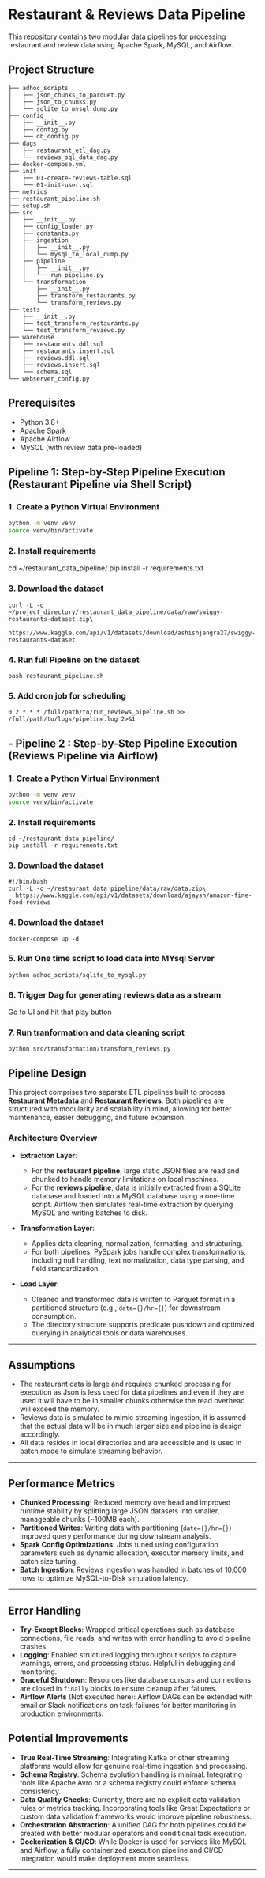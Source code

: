#  Restaurant & Reviews Data Pipeline

This repository contains two modular data pipelines for processing restaurant and review data using Apache Spark, MySQL, and Airflow.

## Project Structure

```project/
├── adhoc_scripts
│   ├── json_chunks_to_parquet.py
│   ├── json_to_chunks.py
│   └── sqlite_to_mysql_dump.py
├── config
│   ├── __init__.py
│   ├── config.py
│   └── db_config.py
├── dags
│   ├── restaurant_etl_dag.py
│   └── reviews_sql_data_dag.py
├── docker-compose.yml
├── init
│   ├── 01-create-reviews-table.sql
│   └── 01-init-user.sql
├── metrics
├── restaurant_pipeline.sh
├── setup.sh
├── src
│   ├── __init__.py
│   ├── config_loader.py
│   ├── constants.py
│   ├── ingestion
│   │   ├── __init__.py
│   │   └── mysql_to_local_dump.py
│   ├── pipeline
│   │   ├── __init__.py
│   │   └── run_pipeline.py
│   └── transformation
│       ├── __init__.py
│       ├── transform_restaurants.py
│       └── transform_reviews.py
├── tests
│   ├── __init__.py
│   ├── test_transform_restaurants.py
│   └── test_transform_reviews.py
├── warehouse
│   ├── restaurants.ddl.sql
│   ├── restaurants.insert.sql
│   ├── reviews.ddl.sql
│   ├── reviews.insert.sql
│   └── schema.sql
└── webserver_config.py
```

## Prerequisites

- Python 3.8+
- Apache Spark
- Apache Airflow
- MySQL (with review data pre-loaded)

## Pipeline 1: Step-by-Step Pipeline Execution (Restaurant Pipeline via Shell Script)

### 1. Create a Python Virtual Environment

```bash
python -m venv venv
source venv/bin/activate
```
### 2. Install requirements 

cd ~/restaurant_data_pipeline/
pip install -r requirements.txt

### 3. Download the dataset

```#!/bin/bash
curl -L -o ~/project_directory/restaurant_data_pipeline/data/raw/swiggy-restaurants-dataset.zip\
  https://www.kaggle.com/api/v1/datasets/download/ashishjangra27/swiggy-restaurants-dataset
```
### 4. Run full Pipeline on the dataset

```bash restaurant_pipeline.sh```

### 5. Add cron job for scheduling
```
0 2 * * * /full/path/to/run_reviews_pipeline.sh >> /full/path/to/logs/pipeline.log 2>&1
```

## - Pipeline 2 : Step-by-Step Pipeline Execution (Reviews Pipeline via Airflow)

### 1. Create a Python Virtual Environment

```bash
python -m venv venv
source venv/bin/activate
```

### 2. Install requirements 
```
cd ~/restaurant_data_pipeline/
pip install -r requirements.txt

```
### 3. Download the dataset
```
#!/bin/bash
curl -L -o ~/restaurant_data_pipeline/data/raw/data.zip\
  https://www.kaggle.com/api/v1/datasets/download/ajaysh/amazon-fine-food-reviews
```
### 4. Download the dataset
```
docker-compose up -d
```
### 5. Run One time script to load data into MYsql Server
```
python adhoc_scripts/sqlite_to_mysql.py
```
### 6. Trigger Dag for generating reviews data as a stream

Go to UI and hit that play button

### 7. Run tranformation and data cleaning script
```
python src/transformation/transform_reviews.py
```



## Pipeline Design

This project comprises two separate ETL pipelines built to process **Restaurant Metadata** and **Restaurant Reviews**. Both pipelines are structured with modularity and scalability in mind, allowing for better maintenance, easier debugging, and future expansion.

### Architecture Overview

- **Extraction Layer**: 
  - For the **restaurant pipeline**, large static JSON files are read and chunked to handle memory limitations on local machines.
  - For the **reviews pipeline**, data is initially extracted from a SQLite database and loaded into a MySQL database using a one-time script. Airflow then simulates real-time extraction by querying MySQL and writing batches to disk.

- **Transformation Layer**:
  - Applies data cleaning, normalization, formatting, and structuring.
  - For both pipelines, PySpark jobs handle complex transformations, including null handling, text normalization, data type parsing, and field standardization.

- **Load Layer**:
  - Cleaned and transformed data is written to Parquet format in a partitioned structure (e.g., `date={}/hr={}`) for downstream consumption.
  - The directory structure supports predicate pushdown and optimized querying in analytical tools or data warehouses.

---

## Assumptions

- The restaurant data is large and requires chunked processing for execution as Json is less used for data pipelines and even if they are used it will have to be in smaller chunks otherwise the read overhead will exceed the memory.
- Reviews data is simulated to mimic streaming ingestion, it is assumed that the actual data will be in much larger size and pipeline is design accordingly.
- All data resides in local directories and are accessible and is used in batch mode to simulate streaming behavior.

---

## Performance Metrics

- **Chunked Processing**: Reduced memory overhead and improved runtime stability by splitting large JSON datasets into smaller, manageable chunks (~100MB each).
- **Partitioned Writes**: Writing data with partitioning (`date={}/hr={}`) improved query performance during downstream analysis.
- **Spark Config Optimizations**: Jobs tuned using configuration parameters such as dynamic allocation, executor memory limits, and batch size tuning.
- **Batch Ingestion**: Reviews ingestion was handled in batches of 10,000 rows to optimize MySQL-to-Disk simulation latency.

---

## Error Handling

- **Try-Except Blocks**: Wrapped critical operations such as database connections, file reads, and writes with error handling to avoid pipeline crashes.
- **Logging**: Enabled structured logging throughout scripts to capture warnings, errors, and processing status. Helpful in debugging and monitoring.
- **Graceful Shutdown**: Resources like database cursors and connections are closed in `finally` blocks to ensure cleanup after failures.
- **Airflow Alerts** (Not executed here): Airflow DAGs can be extended with email or Slack notifications on task failures for better monitoring in production environments.


## Potential Improvements

- **True Real-Time Streaming**: Integrating Kafka or other streaming platforms would allow for genuine real-time ingestion and processing.
- **Schema Registry**: Schema evolution handling is minimal. Integrating tools like Apache Avro or a schema registry could enforce schema consistency.
- **Data Quality Checks**: Currently, there are no explicit data validation rules or metrics tracking. Incorporating tools like Great Expectations or custom data validation frameworks would improve pipeline robustness.
- **Orchestration Abstraction**: A unified DAG for both pipelines could be created with better modular operators and conditional task execution.
- **Dockerization & CI/CD**: While Docker is used for services like MySQL and Airflow, a fully containerized execution pipeline and CI/CD integration would make deployment more seamless.

---
